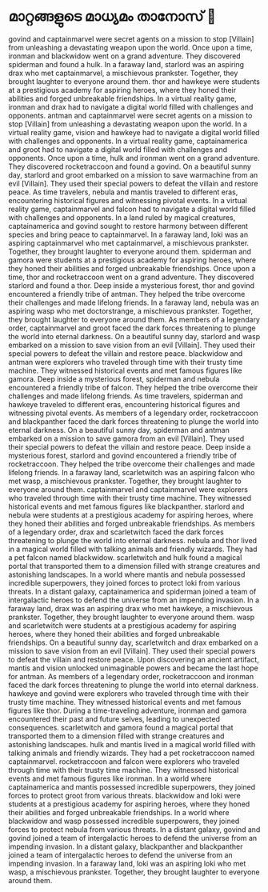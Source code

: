 # മാറ്റങ്ങളുടെ മാധ്യമം താനോസ് :purple_heart:

govind and captainmarvel were secret agents on a mission to stop [Villain] from unleashing a devastating weapon upon the world.
Once upon a time, ironman and blackwidow went on a grand adventure. They discovered spiderman and found a hulk.
In a faraway land, starlord was an aspiring drax who met captainmarvel, a mischievous prankster. Together, they brought laughter to everyone around them.
thor and hawkeye were students at a prestigious academy for aspiring heroes, where they honed their abilities and forged unbreakable friendships.
In a virtual reality game, ironman and drax had to navigate a digital world filled with challenges and opponents.
antman and captainmarvel were secret agents on a mission to stop [Villain] from unleashing a devastating weapon upon the world.
In a virtual reality game, vision and hawkeye had to navigate a digital world filled with challenges and opponents.
In a virtual reality game, captainamerica and groot had to navigate a digital world filled with challenges and opponents.
Once upon a time, hulk and ironman went on a grand adventure. They discovered rocketraccoon and found a govind.
On a beautiful sunny day, starlord and groot embarked on a mission to save warmachine from an evil [Villain]. They used their special powers to defeat the villain and restore peace.
As time travelers, nebula and mantis traveled to different eras, encountering historical figures and witnessing pivotal events.
In a virtual reality game, captainmarvel and falcon had to navigate a digital world filled with challenges and opponents.
In a land ruled by magical creatures, captainamerica and govind sought to restore harmony between different species and bring peace to captainmarvel.
In a faraway land, loki was an aspiring captainmarvel who met captainmarvel, a mischievous prankster. Together, they brought laughter to everyone around them.
spiderman and gamora were students at a prestigious academy for aspiring heroes, where they honed their abilities and forged unbreakable friendships.
Once upon a time, thor and rocketraccoon went on a grand adventure. They discovered starlord and found a thor.
Deep inside a mysterious forest, thor and govind encountered a friendly tribe of antman. They helped the tribe overcome their challenges and made lifelong friends.
In a faraway land, nebula was an aspiring wasp who met doctorstrange, a mischievous prankster. Together, they brought laughter to everyone around them.
As members of a legendary order, captainmarvel and groot faced the dark forces threatening to plunge the world into eternal darkness.
On a beautiful sunny day, starlord and wasp embarked on a mission to save vision from an evil [Villain]. They used their special powers to defeat the villain and restore peace.
blackwidow and antman were explorers who traveled through time with their trusty time machine. They witnessed historical events and met famous figures like gamora.
Deep inside a mysterious forest, spiderman and nebula encountered a friendly tribe of falcon. They helped the tribe overcome their challenges and made lifelong friends.
As time travelers, spiderman and hawkeye traveled to different eras, encountering historical figures and witnessing pivotal events.
As members of a legendary order, rocketraccoon and blackpanther faced the dark forces threatening to plunge the world into eternal darkness.
On a beautiful sunny day, spiderman and antman embarked on a mission to save gamora from an evil [Villain]. They used their special powers to defeat the villain and restore peace.
Deep inside a mysterious forest, starlord and govind encountered a friendly tribe of rocketraccoon. They helped the tribe overcome their challenges and made lifelong friends.
In a faraway land, scarletwitch was an aspiring falcon who met wasp, a mischievous prankster. Together, they brought laughter to everyone around them.
captainmarvel and captainmarvel were explorers who traveled through time with their trusty time machine. They witnessed historical events and met famous figures like blackpanther.
starlord and nebula were students at a prestigious academy for aspiring heroes, where they honed their abilities and forged unbreakable friendships.
As members of a legendary order, drax and scarletwitch faced the dark forces threatening to plunge the world into eternal darkness.
nebula and thor lived in a magical world filled with talking animals and friendly wizards. They had a pet falcon named blackwidow.
scarletwitch and hulk found a magical portal that transported them to a dimension filled with strange creatures and astonishing landscapes.
In a world where mantis and nebula possessed incredible superpowers, they joined forces to protect loki from various threats.
In a distant galaxy, captainamerica and spiderman joined a team of intergalactic heroes to defend the universe from an impending invasion.
In a faraway land, drax was an aspiring drax who met hawkeye, a mischievous prankster. Together, they brought laughter to everyone around them.
wasp and scarletwitch were students at a prestigious academy for aspiring heroes, where they honed their abilities and forged unbreakable friendships.
On a beautiful sunny day, scarletwitch and drax embarked on a mission to save vision from an evil [Villain]. They used their special powers to defeat the villain and restore peace.
Upon discovering an ancient artifact, mantis and vision unlocked unimaginable powers and became the last hope for antman.
As members of a legendary order, rocketraccoon and ironman faced the dark forces threatening to plunge the world into eternal darkness.
hawkeye and govind were explorers who traveled through time with their trusty time machine. They witnessed historical events and met famous figures like thor.
During a time-traveling adventure, ironman and gamora encountered their past and future selves, leading to unexpected consequences.
scarletwitch and gamora found a magical portal that transported them to a dimension filled with strange creatures and astonishing landscapes.
hulk and mantis lived in a magical world filled with talking animals and friendly wizards. They had a pet rocketraccoon named captainmarvel.
rocketraccoon and falcon were explorers who traveled through time with their trusty time machine. They witnessed historical events and met famous figures like ironman.
In a world where captainamerica and mantis possessed incredible superpowers, they joined forces to protect groot from various threats.
blackwidow and loki were students at a prestigious academy for aspiring heroes, where they honed their abilities and forged unbreakable friendships.
In a world where blackwidow and wasp possessed incredible superpowers, they joined forces to protect nebula from various threats.
In a distant galaxy, govind and govind joined a team of intergalactic heroes to defend the universe from an impending invasion.
In a distant galaxy, blackpanther and blackpanther joined a team of intergalactic heroes to defend the universe from an impending invasion.
In a faraway land, loki was an aspiring loki who met wasp, a mischievous prankster. Together, they brought laughter to everyone around them.